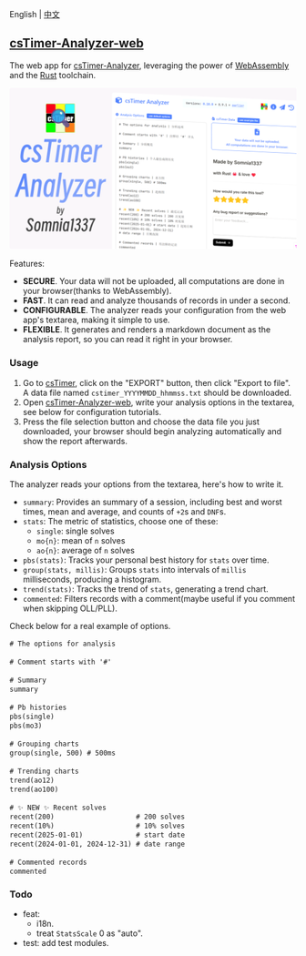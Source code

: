English | [中文](https://github.com/Somnia1337/csTimer-Analyzer-web/blob/main/README-ZH.md)

## [csTimer-Analyzer-web](https://somnia1337.github.io/csTimer-Analyzer-web/)

The web app for [csTimer-Analyzer](https://github.com/Somnia1337/csTimer-Analyzer), leveraging the power of [WebAssembly](https://developer.mozilla.org/en-US/docs/WebAssembly) and the [Rust](https://www.rust-lang.org) toolchain.

<div align=center>
  <img src="./assets/csTimer-Analyzer.png">
</div>

Features:

- **SECURE**. Your data will not be uploaded, all computations are done in your browser(thanks to WebAssembly).
- **FAST**. It can read and analyze thousands of records in under a second.
- **CONFIGURABLE**. The analyzer reads your configuration from the web app's textarea, making it simple to use.
- **FLEXIBLE**. It generates and renders a markdown document as the analysis report, so you can read it right in your browser.

### Usage

1. Go to [csTimer](https://www.cstimer.net/), click on the "EXPORT" button, then click "Export to file". A data file named `cstimer_YYYYMMDD_hhmmss.txt` should be downloaded.
2. Open [csTimer-Analyzer-web](https://somnia1337.github.io/csTimer-Analyzer-web/), write your analysis options in the textarea, see below for configuration tutorials.
3. Press the file selection button and choose the data file you just downloaded, your browser should begin analyzing automatically and show the report afterwards.

### Analysis Options

The analyzer reads your options from the textarea, here's how to write it.

- `summary`: Provides an summary of a session, including best and worst times, mean and average, and counts of `+2`s and `DNF`s.
- `stats`: The metric of statistics, choose one of these:
  - `single`: single solves
  - `mo{n}`: mean of `n` solves
  - `ao{n}`: average of `n` solves
- `pbs(stats)`: Tracks your personal best history for `stats` over time.
- `group(stats, millis)`: Groups `stats` into intervals of `millis` milliseconds, producing a histogram.
- `trend(stats)`: Tracks the trend of `stats`, generating a trend chart.
- `commented`: Filters records with a comment(maybe useful if you comment when skipping OLL/PLL).

Check below for a real example of options.

```text
# The options for analysis

# Comment starts with '#'

# Summary
summary

# Pb histories
pbs(single)
pbs(mo3)

# Grouping charts
group(single, 500) # 500ms

# Trending charts
trend(ao12)
trend(ao100)

# ✨ NEW ✨ Recent solves
recent(200)                    # 200 solves
recent(10%)                    # 10% solves
recent(2025-01-01)             # start date
recent(2024-01-01, 2024-12-31) # date range

# Commented records
commented
```

### Todo

- feat:
  - i18n.
  - treat `StatsScale` 0 as "auto".
- test: add test modules.
